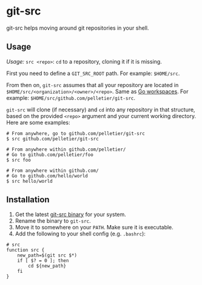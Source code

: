 # git-src

git-src helps moving around git repositories in your shell.

## Usage

*Usage:* `src <repo>`: `cd` to a repository, cloning it if it is missing.

First you need to define a `GIT_SRC_ROOT` path. For example: `$HOME/src`.

From then on, `git-src` assumes that all your repository are located in
`$HOME/src/<organization>/<owner>/<repo>`. Same as [Go workspaces][go-workspaces].
For example: `$HOME/src/github.com/pelletier/git-src`.

`git-src` will clone (if necessary) and `cd` into any repository in that
structure, based on the provided `<repo>` argument and your current working
directory. Here are some examples:

```
# From anywhere, go to github.com/pelletier/git-src
$ src github.com/pelletier/git-src

# From anywhere within github.com/pelletier/
# Go to github.com/pelletier/foo
$ src foo

# From anywhere within github.com/
# Go to github.com/hello/world
$ src hello/world
```


## Installation

1. Get the latest [git-src binary][binaries] for your system.
2. Rename the binary to `git-src`.
3. Move it to somewhere on your `PATH`. Make sure it is executable.
4. Add the following to your shell config (e.g. `.bashrc`):

```
# src
function src {
    new_path=$(git src $*)
    if [ $? = 0 ]; then
        cd ${new_path}
    fi
}
```

[binaries]: https://github.com/pelletier/git-src/releases/tag/master
[go-workspaces]: https://golang.org/doc/code.html#Workspaces
